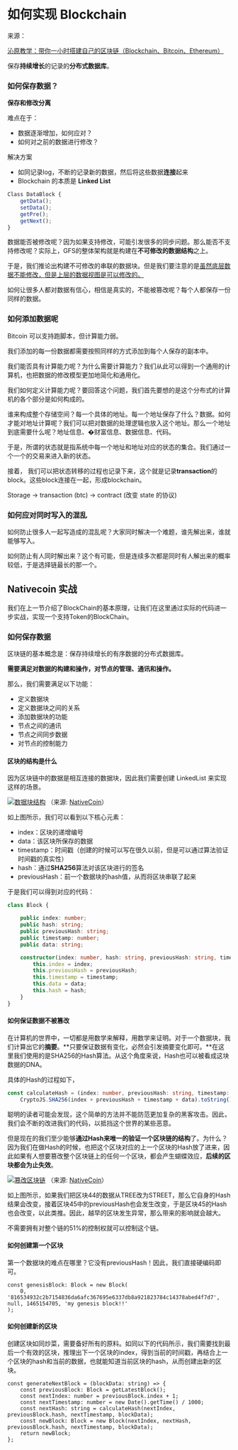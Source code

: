 # 如何实现 Blockchain

来源：

[沁原教学：带你一小时搭建自己的区块链（Blockchain、Bitcoin、Ethereum）](https://www.youtube.com/watch?v=_V7MntH_Tu8)

保存**持续增长**的记录的**分布式数据库**。

### 如何保存数据？

**保存和修改分离**

难点在于：

- 数据逐渐增加，如何应对？
- 如何对之前的数据进行修改？

解决方案

- 如同记录log，不断的记录新的数据，然后将这些数据**连接**起来
- Blockchain 的本质是 **Linked List**

```typescript
Class DataBlock {
    getData();
    setData();
    getPre();
    getNext();
}
```

数据能否被修改呢？因为如果支持修改，可能引发很多的同步问题。那么能否不支持修改呢？实际上，GFS的整体架构就是构建在**不可修改的数据结构**之上。

于是，我们推论出构建不可修改的串联的数据块。但是我们要注意的是<u>虽然底层数据不能修改，但是上层的数据视图是可以修改的。</u>

如何让很多人都对数据有信心，相信是真实的，不能被篡改呢？每个人都保存一份同样的数据。

 

### 如何添加数据呢

Bitcoin 可以支持跑脚本，但计算能力弱。

我们添加的每一份数据都需要按照同样的方式添加到每个人保存的副本中。

我们能否具有计算能力呢？为什么需要计算能力？我们从此可以得到一个通用的计算机，也把数据的修改模型更加地简化和通用化。

我们如何定义计算能力呢？要回答这个问题，我们首先要想的是这个分布式的计算机的各个部分是如何构成的。

谁来构成整个存储空间？每一个具体的地址。每一个地址保存了什么？数据。如何才能对地址计算呢？我们可以把对数据的处理逻辑也放入这个地址。那么一个地址到底需要什么呢？地址信息、�财富信息、数据信息、代码。

于是，所谓的状态就是指系统中每一个地址和地址对应的状态的集合。我们通过一个一个的交易来进入新的状态。

接着， 我们可以把状态转移的过程也记录下来，这个就是记录**transaction**的block。这些block连接在一起，形成blockchain。

Storage -> transaction (btc) -> contract (改变 state 的协议)



### 如何应对同时写入的混乱

如何防止很多人一起写造成的混乱呢？大家同时解决一个难题，谁先解出来，谁就能够写入。

如何防止有人同时解出来？这个有可能，但是连续多次都是同时有人解出来的概率较低，于是选择链最长的那一个。

 

## Nativecoin 实战

我们在上一节介绍了BlockChain的基本原理，让我们在这里通过实际的代码进一步实战，实现一个支持Token的BlockChain。

 

### 如何保存数据

区块链的基本概念是：保存持续增长的有序数据的分布式数据库。

**需要满足对数据的构建和操作，对节点的管理、通讯和操作。**

那么，我们需要满足以下功能：

- 定义数据块
- 定义数据块之间的关系
- 添加数据块的功能
- 节点之间的通讯
- 节点之间同步数据
- 对节点的控制能力

#### 区块的结构是什么

因为区块链中的数据是相互连接的数据块，因此我们需要创建 LinkedList 来实现这样的场景。

[![数据块结构](https://github.com/FFFlora/BitTigerLab/raw/master/Blockchain/Classes/Blockchain/i/blockchain.png)](https://github.com/FFFlora/BitTigerLab/blob/master/Blockchain/Classes/Blockchain/i/blockchain.png) （来源: [NativeCoin](https://lhartikk.github.io/jekyll/update/2017/07/14/chapter1.html)）

如上图所示，我们可以看到以下核心元素：

- index：区块的递增编号
- data：该区块所保存的数据
- timestamp：时间戳（创建的时候可以写在很久以前，但是可以通过算法验证时间戳的真实性）
- hash：通过**SHA256**算法对该区块进行的签名
- previousHash：前一个数据块的hash值，从而将区块串联了起来

于是我们可以得到对应的代码：

```typescript
class Block {

    public index: number;
    public hash: string;
    public previousHash: string;
    public timestamp: number;
    public data: string;

    constructor(index: number, hash: string, previousHash: string, timestamp: number, data: string) {
        this.index = index;
        this.previousHash = previousHash;
        this.timestamp = timestamp;
        this.data = data;
        this.hash = hash;
    }
}
```

#### 

#### 如何保证数据不被篡改

在计算机的世界中，一切都是用数学来解释，用数学来证明。对于一个数据块，我们计算出它的**摘要**。**只要保证数据有变化，必然会引发摘要变化即可。**在这里我们使用的是SHA256的Hash算法。从这个角度来说，Hash也可以被看成这块数据的DNA。

具体的Hash的过程如下，

```typescript
const calculateHash = (index: number, previousHash: string, timestamp: number, data: string): string =>
    CryptoJS.SHA256(index + previousHash + timestamp + data).toString();
```

聪明的读者可能会发现，这个简单的方法并不能防范更加复杂的黑客攻击。因此，我们会不断的改进我们的代码，以抵挡这个世界的某些恶意。

但是现在的我们至少能够**通过Hash来唯一的验证一个区块链的结构**了。为什么？因为我们在做Hash的时候，也把这个区块对应的上一个区块的Hash放了进来，因此如果有人想要篡改整个区块链上的任何一个区块，都会产生蝴蝶效应，**后续的区块都会为止失效**。

[![篡改区块链](https://github.com/FFFlora/BitTigerLab/raw/master/Blockchain/Classes/Blockchain/i/Blockchain_integrity.png)](https://github.com/FFFlora/BitTigerLab/blob/master/Blockchain/Classes/Blockchain/i/Blockchain_integrity.png) （来源: [NativeCoin](https://lhartikk.github.io/jekyll/update/2017/07/14/chapter1.html)）

如上图所示，如果我们把区块44的数据从TREE改为STREET，那么它自身的Hash结果会改变，接着区块45中的previousHash也会发生改变，于是区块45的Hash也会改变，以此类推。因此，越早的区块发生异常，那么带来的影响就会越大。

不需要拥有对整个链的51%的控制权就可以控制这个链。

 

#### 如何创建第一个区块

第一个数据块的难点在哪里？它没有previousHash！因此，我们直接硬编码即可。

```
const genesisBlock: Block = new Block(
    0, '816534932c2b7154836da6afc367695e6337db8a921823784c14378abed4f7d7', null, 1465154705, 'my genesis block!!'
);
```

#### 

#### 如何创建新的区块

创建区块如同炒菜，需要备好所有的原料。如同以下的代码所示，我们需要找到最后一个有效的区块，推理出下一个区块的index，得到当前的时间戳，再结合上一个区块的hash和当前的数据，也就能知道当前区块的hash，从而创建出新的区块。

```
const generateNextBlock = (blockData: string) => {
    const previousBlock: Block = getLatestBlock();
    const nextIndex: number = previousBlock.index + 1;
    const nextTimestamp: number = new Date().getTime() / 1000;
    const nextHash: string = calculateHash(nextIndex, previousBlock.hash, nextTimestamp, blockData);
    const newBlock: Block = new Block(nextIndex, nextHash, previousBlock.hash, nextTimestamp, blockData);
    return newBlock;
};
```